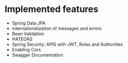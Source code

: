 # Implemented features

- Spring Data JPA
- Internationalization of messages and errors
- Bean Validation
- HATEOAS
- Spring Security: APIS with JWT, Roles and Authorities
- Enabling Cors
- Swagger Documentation
